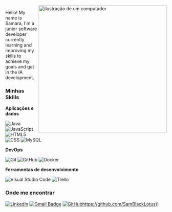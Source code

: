 <img src="https://raw.githubusercontent.com/MicaelliMedeiros/micaellimedeiros/master/image/computer-illustration.png" alt="ilustração de um computador" min-width="400px" max-width="400px" width="400px" align="right">

<p align="left"> 
  Hello! My name is Samara, I'm a junior software developer currently learning and improving my skills to achieve my goals and get in the IA development.   
</p>

<h3>Minhas Skills</h3>

**Aplicações e dados**

![Java](https://img.shields.io/badge/-Java-333333?style=flat&logo=Java&logoColor=007396)
![JavaScript](https://img.shields.io/badge/-JavaScript-333333?style=flat&logo=javascript)
![HTML5](https://img.shields.io/badge/-HTML5-333333?style=flat&logo=HTML5)
![CSS](https://img.shields.io/badge/-CSS-333333?style=flat&logo=CSS3&logoColor=1572B6)
![MySQL](https://img.shields.io/badge/-MySQL-333333?style=flat&logo=mysql)

**DevOps**

![Git](https://img.shields.io/badge/-Git-333333?style=flat&logo=git)
![GitHub](https://img.shields.io/badge/-GitHub-333333?style=flat&logo=github)
![Docker](https://img.shields.io/badge/-Docker-333333?style=flat&logo=docker)

**Ferramentas de desenvolvimento**

![Visual Studio Code](https://img.shields.io/badge/-Visual%20Studio%20Code-333333?style=flat&logo=visual-studio-code&logoColor=007ACC)
![Trello](https://img.shields.io/badge/-Trello-333333?style=flat&logo=trello&logoColor=007ACC)

<h3>Onde me encontrar</h3>

[![Linkedin](https://img.shields.io/badge/-username-blue?style=flat-square&logo=Linkedin&logoColor=white&link=https://www.linkedin.com/in/samaraquintino/)](https://www.linkedin.com/in/samaraquintino/)
[![Gmail Badge](https://img.shields.io/badge/-blacklotus@gmail.com-006bed?style=flat-square&logo=Gmail&logoColor=white&link=mailto:sam.blacklotus@gmail.com)](mailto:sam.blacklotus@gmail.com)
[![GitHub](https://img.shields.io/github/followers/iuricode?label=follow&style=social)](https://github.com/SamBlackLotus)https://github.com/SamBlackLotus))
